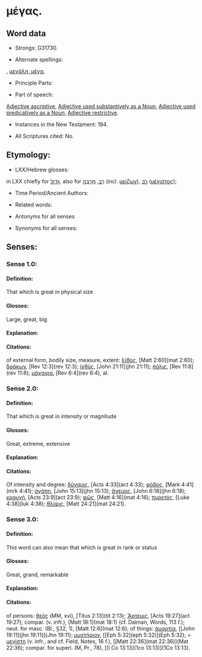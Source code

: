 # μέγας.

<!-- Status: S2=NeedsReview -->
<!-- Lexica used for edits: BDAG, FFM, LN, A-S -->

## Word data

* Strongs: G31730.

* Alternate spellings:

, [μεγάλη, μέγα](),

* Principle Parts: 

* Part of speech: 

[Adjective ascriptive](http://ugg.readthedocs.io/en/latest/adjective_ascriptive.html),
[Adjective used substantively as a Noun](http://ugg.readthedocs.io/en/latest/noun_substantive_adj.html),
[Adjective used predicatively as a Noun](http://ugg.readthedocs.io/en/latest/noun_predicate_adj.html),
[Adjective restrictive](http://ugg.readthedocs.io/en/latest/adjective_restrictive.html).

* Instances in the New Testament: 194.

* All Scriptures cited: No.

## Etymology: 

* LXX/Hebrew glosses: 

in LXX chiefly for [גָּדוֹל](//en-uhl/H1419), also for [רַב](//en-uhl/H7227), [מַרְבֶּה](//en-uhl/H4766) (incl. [μείζων]()), [רֹב](//en-uhl/H7230) ([μέγιστος]());

* Time Period/Ancient Authors: 

* Related words: 

* Antonyms for all senses

* Synonyms for all senses: 

## Senses: 

### Sense  1.0: 

#### Definition: 

That which is great in physical size

#### Glosses:

Large, great, big

#### Explanation:


#### Citations: 

of external form, bodily size, measure, extent: [λίθος](), [Matt 2:60](mat 2:60); [δράκων](), [Rev 12:3](rev 12:3); [ἰχθῦς](), [John 21:11](jhn 21:11); [πόλις](), [Rev 11:8](rev 11:8); [μάχαιρα](), [Rev 6:4](rev 6:4), al.

### Sense  2.0: 

#### Definition: 

That which is great in intensity or magnitude

#### Glosses:

Great, extreme, extensive


#### Explanation:


#### Citations: 

Of intensity and degree: [δύναμις](), [Acts 4:33](act 4:33); [φόβος](), [Mark 4:41](mrk 4:41); [ἀγάπη](), [John 15:13](jhn 15:13); [ἄνεμος](), [John 6:18](jhn 6:18); [κραυγή](), [Acts 23:9](act 23:9); [φῶς](), [Matt 4:16](mat 4:16); [πυρετός](), [Luke 4:38](luk 4:38); [θλίψις](), [Matt 24:21](mat 24:21).

### Sense 3.0: 

#### Definition: 

This word can also mean that which is great in rank or status

#### Glosses:

Great, grand, remarkable

#### Explanation:


#### Citations: 

of persons: [θεός]() (MM, xvi), [Titus 2:13](tit 2:13); [Ἄρτεμις](), [Acts 19:27](act 19:27); compar. (v. infr.), [Matt 18:1](mat 18:1) (cf. Dalman, Words, 113 f.); neut. for masc. (Bl., §32, 1), [Matt 12:6](mat 12:6);
of things: [ἁμαρτία](), [[John 19:11](jhn 19:11)](Jhn 19:11); [μυστήριον](), [[Eph 5:32](eph 5:32)](Eph 5:32); = [μεγίστη]() (v. infr., and cf. Field, Notes, 16 f.), [[Matt 22:36](mat 22:36)](Mat 22:36); compar. for superl. (M, Pr., 78), [[I Co 13:13](1co 13:13)](1Co 13:13).

